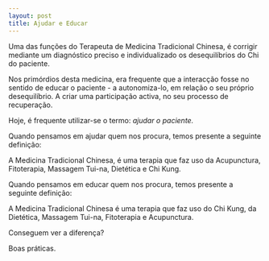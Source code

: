 ```yaml
---
layout: post
title: Ajudar e Educar
---
```

Uma das funções do Terapeuta de Medicina Tradicional Chinesa, é corrigir mediante um diagnóstico preciso e individualizado os desequilíbrios do Chi do paciente. 

Nos primórdios desta medicina, era frequente que a interacção fosse no sentido de educar o paciente - a autonomiza-lo, em relação o seu próprio desequilíbrio. A criar uma participação activa, no seu processo de recuperação. 

Hoje, é frequente utilizar-se o termo: *ajudar o paciente.* 

Quando pensamos em ajudar quem nos procura, temos presente a seguinte definição: 

A Medicina Tradicional Chinesa, é uma terapia que faz uso da Acupunctura, Fitoterapia, Massagem Tui-na, Dietética e Chi Kung. 

Quando pensamos em educar quem nos procura, temos presente a seguinte definição:

A Medicina Tradicional Chinesa é uma terapia que faz uso do Chi Kung, da Dietética, Massagem Tui-na, Fitoterapia e Acupunctura. 

Conseguem ver a diferença?

Boas práticas.
